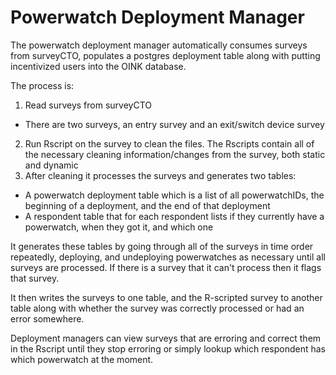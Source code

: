 Powerwatch Deployment Manager
============================

The powerwatch deployment manager automatically consumes surveys from surveyCTO,
populates a postgres deployment table along with putting incentivized users into
the OINK database.

The process is:

1) Read surveys from surveyCTO 
 - There are two surveys, an entry survey and an exit/switch device survey
2) Run Rscript on the survey to clean the files. The Rscripts contain all of the
necessary cleaning information/changes from the survey, both static and dynamic
3) After cleaning it processes the surveys and generates two tables:
 - A powerwatch deployment table which is a list of all powerwatchIDs, the beginning of a deployment, and the end of that deployment
 - A respondent table that for each respondent lists if they currently have a powerwatch, when they got it, and which one

It generates these tables by going through all of the surveys in time order
repeatedly, deploying, and undeploying powerwatches as necessary until all surveys
are processed. If there is a survey that it can't process then it flags that survey.

It then writes the surveys to one table, and the R-scripted survey to another
table along with whether the survey was correctly processed or had an error somewhere.

Deployment managers can view surveys that are erroring and correct them in
the Rscript until they stop erroring or simply lookup which respondent has which
powerwatch at the moment.
